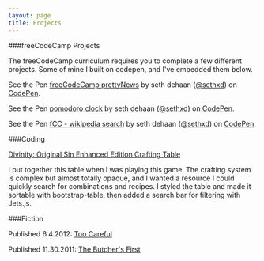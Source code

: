 ```yaml
---
layout: page
title: Projects
---
```

###freeCodeCamp Projects

The freeCodeCamp curriculum requires you to complete a few different projects. Some of mine I built on codepen, and I've embedded them below.

<p data-height="400" data-theme-id="0" data-slug-hash="vNQPdr" data-default-tab="result" data-user="sethxd" data-preview="true" class='codepen'>See the Pen <a href='http://codepen.io/sethxd/pen/vNQPdr/'>freeCodeCamp prettyNews</a> by seth dehaan (<a href='http://codepen.io/sethxd'>@sethxd</a>) on <a href='http://codepen.io'>CodePen</a>.</p>
<script async src="//assets.codepen.io/assets/embed/ei.js"></script>

<p data-height="400" data-theme-id="0" data-slug-hash="LpYrRJ" data-default-tab="result" data-user="sethxd" data-preview="true" class='codepen'>See the Pen <a href='http://codepen.io/sethxd/pen/LpYrRJ/'>pomodoro clock</a> by seth dehaan (<a href='http://codepen.io/sethxd'>@sethxd</a>) on <a href='http://codepen.io'>CodePen</a>.</p>
<script async src="//assets.codepen.io/assets/embed/ei.js"></script>

<p data-height="400" data-theme-id="0" data-slug-hash="qOLMeg" data-default-tab="result" data-user="sethxd" data-preview="true" class='codepen'>See the Pen <a href='http://codepen.io/sethxd/pen/qOLMeg/'>fCC - wikipedia search</a> by seth dehaan (<a href='http://codepen.io/sethxd'>@sethxd</a>) on <a href='http://codepen.io'>CodePen</a>.</p>
<script async src="//assets.codepen.io/assets/embed/ei.js"></script>

###Coding

[Divinity: Original Sin Enhanced Edition Crafting Table](http://seth-dehaan.com/divinity_crafting)

I put together this table when I was playing this game. The crafting system is complex but almost totally opaque, and I wanted a resource I could quickly search for combinations and recipes. I styled the table and made it sortable with bootstrap-table, then added a search bar for filtering with Jets.js.

###Fiction

Published 6.4.2012: [Too Careful](http://dailysciencefiction.com/science-fiction/aliens/seth-dehaan/too-careful)

Published 11.30.2011: [The Butcher's First](http://dailysciencefiction.com/science-fiction/aliens/seth-dehaan/the-butchers-first)
